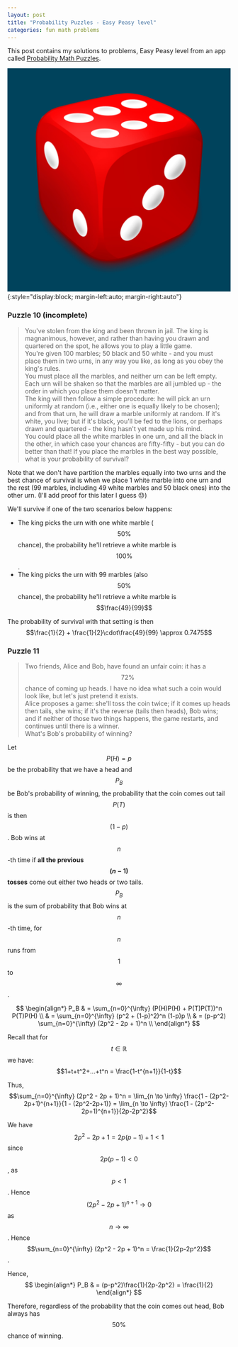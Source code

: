 ```yaml
---
layout: post
title: "Probability Puzzles - Easy Peasy level"
categories: fun math problems
---
```

This post contains my solutions to problems, Easy Peasy level from an app called [Probability Math Puzzles](https://play.google.com/store/apps/details?id=atorch.statspuzzles&pli=1).


![dice](/assets/images/probability_puzzles.png){:style="display:block; margin-left:auto; margin-right:auto"}

### **Puzzle 10 (incomplete)**
> You\'ve stolen from the king and been thrown in jail. The king is magnanimous, however, and rather than having you drawn and quartered on the spot, he allows you to play a little game. \
You\'re given 100 marbles; 50 black and 50 white - and you must place them in two urns, in any way you like, as long as you obey the king\'s rules. \
You must place all the marbles, and neither urn can be left empty. Each urn will be shaken so that the marbles are all jumbled up - the order in which you place them doesn\'t matter. \
The king will then follow a simple procedure: he will pick an urn uniformly at random (i.e., either one is equally likely to be chosen); and from that urn, he will draw a marble uniformly at random. If it\'s white, you live; but if it\'s black, you\'ll be fed to the lions, or perhaps drawn and quartered - the king hasn\'t yet made up his mind. \
You could place all the white marbles in one urn, and all the black in the other, in which case your chances are fifty-fifty - but you can do better than that! If you place the marbles in the best way possible, what is your probability of survival?

Note that we don't have partition the marbles equally into two urns and the best chance of survival is when we place 1 white marble into one urn and the rest (99 marbles, including 49 white marbles and 50 black ones) into the other urn. (I\'ll add proof for this later I guess :sweat:)

We\'ll survive if one of the two scenarios below happens:
- The king picks the urn with one white marble ($$50\%$$ chance), the probability he\'ll retrieve a white marble is $$100\%$$.
- The king picks the urn with 99 marbles (also $$50\%$$ chance), the probability he\'ll retrieve a white marble is $$\frac{49}{99}$$

The probability of survival with that setting is then $$\frac{1}{2} + \frac{1}{2}\cdot\frac{49}{99} \approx 0.7475$$

### **Puzzle 11**
> Two friends, Alice and Bob, have found an unfair coin: it has a $$72\%$$ chance of coming up heads. I have no idea what such a coin would look like, but let\'s just pretend it exists. \
Alice proposes a game: she\'ll toss the coin twice; if it comes up heads then tails, she wins; if it\'s the reverse (tails then heads), Bob wins; and if neither of those two things happens, the game restarts, and continues until there is a winner. \
What\'s Bob\'s probability of winning?

Let $$P(H) = p$$ be the probability that we have a head and $$P_B$$ be Bob's probability of winning, the probability that the coin comes out tail $$P(T)$$ is then $$(1-p)$$. Bob wins at $$n$$-th time if **all the previous $$(n-1)$$ tosses** come out either two heads or two tails. $$P_B$$ is the sum of probability that Bob wins at $$n$$-th time, for $$n$$ runs from $$1$$ to $$\infty$$.

$$
\begin{align*}
    P_B & = \sum_{n=0}^{\infty} (P(H)P(H) + P(T)P(T))^n P(T)P(H) \\
    & = \sum_{n=0}^{\infty} (p^2 + (1-p)^2)^n (1-p)p \\
    & = (p-p^2) \sum_{n=0}^{\infty} (2p^2 - 2p + 1)^n \\
\end{align*}
$$

Recall that for $$t \in \mathbb{R}$$ we have:
$$1+t+t^2+...+t^n = \frac{1-t^{n+1}}{1-t}$$

Thus,
$$\sum_{n=0}^{\infty} (2p^2 - 2p + 1)^n = \lim_{n \to \infty} \frac{1 - (2p^2-2p+1)^{n+1}}{1 - (2p^2-2p+1)} = \lim_{n \to \infty} \frac{1 - (2p^2-2p+1)^{n+1}}{2p-2p^2}$$

We have $$2p^2-2p+1 = 2p(p-1)+1 < 1$$ since $$2p(p-1) < 0$$, as $$p<1$$. Hence $$(2p^2-2p+1)^{n+1} \to 0$$ as $$n \to \infty$$. Hence $$\sum_{n=0}^{\infty} (2p^2 - 2p + 1)^n = \frac{1}{2p-2p^2}$$.

Hence,
$$
\begin{align*}
    P_B & = (p-p^2)\frac{1}{2p-2p^2} = \frac{1}{2}
\end{align*}
$$

Therefore, regardless of the probability that the coin comes out head, Bob always has $$50\%$$ chance of winning.